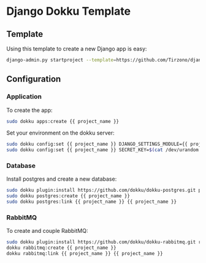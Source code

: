 # Django Dokku Template

## Template

Using this template to create a new Django app is easy:

```bash
django-admin.py startproject --template=https://github.com/Tirzono/django-dokku-template/archive/master.zip --name=Procfile --name=README.md --name=settings_module.example --name=secrets.json.example --name=app.json {{ project_name }}
```

## Configuration

### Application

To create the app:

```bash
sudo dokku apps:create {{ project_name }}
```

Set your environment on the dokku server:

```bash
sudo dokku config:set {{ project_name }} DJANGO_SETTINGS_MODULE={{ project_name }}.settings.production
sudo dokku config:set {{ project_name }} SECRET_KEY=$(cat /dev/urandom | tr -dc 'a-zA-Z0-9' | fold -w 32 | head -n 1)
```

### Database

Install postgres and create a new database:

```bash
sudo dokku plugin:install https://github.com/dokku/dokku-postgres.git postgres
sudo dokku postgres:create {{ project_name }}
sudo dokku postgres:link {{ project_name }} {{ project_name }}
```

### RabbitMQ

To create and couple RabbitMQ:

```bash
sudo dokku plugin:install https://github.com/dokku/dokku-rabbitmq.git rabbitmq
dokku rabbitmq:create {{ project_name }}
dokku rabbitmq:link {{ project_name }} {{ project_name }}
```
